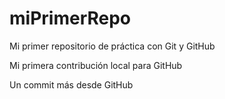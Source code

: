 # miPrimerRepo

Mi primer repositorio de práctica con Git y GitHub

Mi primera contribución local para GitHub

Un commit más desde GitHub
